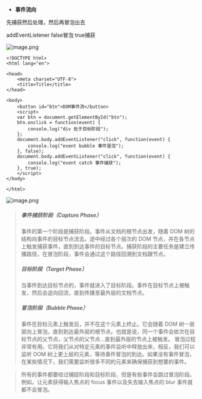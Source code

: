 - **事件流向**

先捕获然后处理，然后再冒泡出去

addEventListener false冒泡 true捕获


![image.png](https://user-gold-cdn.xitu.io/2018/12/6/16783cfde7f87fac?imageView2/0/w/1280/h/960/format/webp/ignore-error/1)



```
<!DOCTYPE html>
<html lang="en">

<head>
    <meta charset="UTF-8">
    <title>Title</title>
</head>

<body>
    <button id="btn">DOM事件流</button>
    <script>
    var btn = document.getElementById("btn");
    btn.onclick = function(event) {
        console.log("div 处于目标阶段");
    };
    document.body.addEventListener("click", function(event) {
        console.log("event bubble 事件冒泡");
    }, false);
    document.body.addEventListener("click", function(event) {
        console.log("event catch 事件捕获");
    }, true);
    </script>
</body>

</html>
```
![image.png](https://upload-images.jianshu.io/upload_images/11567598-644900e65d7bd5e6.png?imageMogr2/auto-orient/strip%7CimageView2/2/w/1240)
> ##### 事件捕获阶段（Capture Phase）
> 事件的第一个阶段是捕获阶段。事件从文档的根节点出发，随着 DOM 树的结构向事件的目标节点流去。途中经过各个层次的 DOM 节点，并在各节点上触发捕获事件，直到到达事件的目标节点。捕获阶段的主要任务是建立传播路径，在冒泡阶段，事件会通过这个路径回溯到文档跟节点。
> ##### 目标阶段（Target Phase）
> 当事件到达目标节点的，事件就进入了目标阶段。事件在目标节点上被触发，然后会逆向回流，直到传播至最外层的文档节点。
> ##### 冒泡阶段（Bubble Phase）
> 事件在目标元素上触发后，并不在这个元素上终止。它会随着 DOM 树一层层向上冒泡，直到到达最外层的根节点。也就是说，同一个事件会依次在目标节点的父节点，父节点的父节点...直到最外层的节点上被触发。
> 冒泡过程非常有用。它将我们从对特定元素的事件监听中释放出来，相反，我们可以监听 DOM 树上更上层的元素，等待事件冒泡的到达。如果没有事件冒泡，在某些情况下，我们需要监听很多不同的元素来确保捕获到想要的事件。

> 所有的事件都要经过捕捉阶段和目标阶段，但是有些事件会跳过冒泡阶段。例如，让元素获得输入焦点的 focus 事件以及失去输入焦点的 blur 事件就都不会冒泡。

